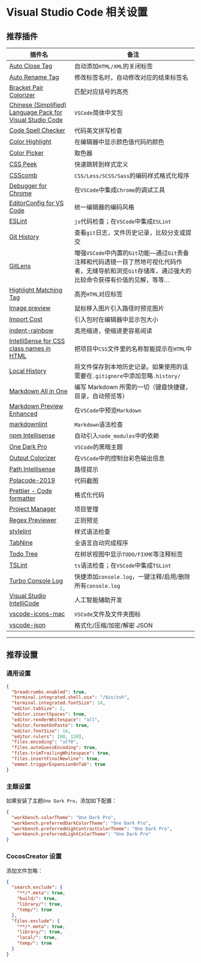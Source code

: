 # Visual Studio Code 相关设置

## 推荐插件

| 插件名                                                                                                                                                  | 备注                                                                                                                                                    |
| ------------------------------------------------------------------------------------------------------------------------------------------------------- | ------------------------------------------------------------------------------------------------------------------------------------------------------- |
| [Auto Close Tag](https://marketplace.visualstudio.com/items?itemName=formulahendry.auto-close-tag)                                                      | 自动添加`HTML/XML`的关闭标签                                                                                                                            |
| [Auto Rename Tag](https://marketplace.visualstudio.com/items?itemName=formulahendry.auto-rename-tag)                                                    | 修改标签名时，自动修改对应的结束标签名                                                                                                                  |
| [Bracket Pair Colorizer](https://marketplace.visualstudio.com/items?itemName=CoenraadS.bracket-pair-colorizer)                                          | 匹配对应括号的高亮                                                                                                                                      |
| [Chinese (Simplified) Language Pack for Visual Studio Code](https://marketplace.visualstudio.com/items?itemName=MS-CEINTL.vscode-language-pack-zh-hans) | `VSCode`简体中文包                                                                                                                                      |
| [Code Spell Checker](https://marketplace.visualstudio.com/items?itemName=streetsidesoftware.code-spell-checker)                                         | 代码英文拼写检查                                                                                                                                        |
| [Color Highlight](https://marketplace.visualstudio.com/items?itemName=naumovs.color-highlight)                                                          | 在编辑器中显示颜色值代码的颜色                                                                                                                          |
| [Color Picker](https://marketplace.visualstudio.com/items?itemName=anseki.vscode-color)                                                                 | 取色器                                                                                                                                                  |
| [CSS Peek](https://marketplace.visualstudio.com/items?itemName=pranaygp.vscode-css-peek)                                                                | 快速跳转到样式定义                                                                                                                                      |
| [CSScomb](https://marketplace.visualstudio.com/items?itemName=mrmlnc.vscode-csscomb)                                                                    | `CSS/Less/SCSS/Sass`的编码样式格式化程序                                                                                                                |
| [Debugger for Chrome](https://marketplace.visualstudio.com/items?itemName=msjsdiag.debugger-for-chrome)                                                 | 在`VSCode`中集成`Chrome`的调试工具                                                                                                                      |
| [EditorConfig for VS Code](https://marketplace.visualstudio.com/items?itemName=EditorConfig.EditorConfig)                                               | 统一编辑器的编码风格                                                                                                                                    |
| [ESLint](https://marketplace.visualstudio.com/items?itemName=dbaeumer.vscode-eslint)                                                                    | `js`代码检查；在`VSCode`中集成`ESLint`                                                                                                                  |
| [Git History](https://marketplace.visualstudio.com/items?itemName=donjayamanne.githistory)                                                              | 查看`git`日志，文件历史记录，比较分支或提交                                                                                                             |
| [GitLens](https://marketplace.visualstudio.com/items?itemName=eamodio.gitlens)                                                                          | 增强`VSCode`中内置的`Git`功能—通过`Git`责备注释和代码透镜一目了然地可视化代码作者，无缝导航和浏览`Git`存储库，通过强大的比较命令获得有价值的见解，等等… |
| [Highlight Matching Tag](https://marketplace.visualstudio.com/items?itemName=vincaslt.highlight-matching-tag)                                           | 高亮`HTML`对应标签                                                                                                                                      |
| [Image preview](https://marketplace.visualstudio.com/items?itemName=kisstkondoros.vscode-gutter-preview)                                                | 鼠标移入图片引入路径时预览图片                                                                                                                          |
| [Import Cost](https://marketplace.visualstudio.com/items?itemName=wix.vscode-import-cost)                                                               | 引入包时在编辑器中显示包大小                                                                                                                            |
| [indent-rainbow](https://marketplace.visualstudio.com/items?itemName=oderwat.indent-rainbow)                                                            | 高亮缩进，使缩进更容易阅读                                                                                                                              |
| [IntelliSense for CSS class names in HTML](https://marketplace.visualstudio.com/items?itemName=Zignd.html-css-class-completion)                         | 把项目中`CSS`文件里的名称智能提示在`HTML`中                                                                                                             |
| [Local History](https://marketplace.visualstudio.com/items?itemName=xyz.local-history)                                                                  | 将文件保存到本地历史记录。如果使用的话需要在`.gitignore`中添加忽略`.history/`                                                                           |
| [Markdown All in One](https://marketplace.visualstudio.com/items?itemName=yzhang.markdown-all-in-one)                                                   | 编写 Markdown 所需的一切（键盘快捷键，目录，自动预览等）                                                                                                |
| [Markdown Preview Enhanced](https://marketplace.visualstudio.com/items?itemName=shd101wyy.markdown-preview-enhanced)                                    | 在`VSCode`中预览`Markdown`                                                                                                                              |
| [markdownlint](https://marketplace.visualstudio.com/items?itemName=DavidAnson.vscode-markdownlint)                                                      | `Markdown`语法检查                                                                                                                                      |
| [npm Intellisense](https://marketplace.visualstudio.com/items?itemName=christian-kohler.npm-intellisense)                                               | 自动引入`node_modules`中的依赖                                                                                                                          |
| [One Dark Pro](https://marketplace.visualstudio.com/items?itemName=zhuangtongfa.Material-theme)                                                         | `VSCode`的黑暗主题                                                                                                                                      |
| [Output Colorizer](https://marketplace.visualstudio.com/items?itemName=IBM.output-colorizer)                                                            | 在`VSCode`中的控制台彩色输出信息                                                                                                                        |
| [Path Intellisense](https://marketplace.visualstudio.com/items?itemName=christian-kohler.path-intellisense)                                             | 路径提示                                                                                                                                                |
| [Polacode-2019](https://marketplace.visualstudio.com/items?itemName=jeff-hykin.polacode-2019)                                                           | 代码截图                                                                                                                                                |
| [Prettier - Code formatter](https://marketplace.visualstudio.com/items?itemName=esbenp.prettier-vscode)                                                 | 格式化代码                                                                                                                                              |
| [Project Manager](https://marketplace.visualstudio.com/items?itemName=alefragnani.project-manager)                                                      | 项目管理                                                                                                                                                |
| [Regex Previewer](https://marketplace.visualstudio.com/items?itemName=chrmarti.regex)                                                                   | 正则预览                                                                                                                                                |
| [stylelint](https://marketplace.visualstudio.com/items?itemName=stylelint.vscode-stylelint)                                                             | 样式语法检查                                                                                                                                            |
| [TabNine](https://marketplace.visualstudio.com/items?itemName=TabNine.tabnine-vscode)                                                                   | 全语言自动完成程序                                                                                                                                      |
| [Todo Tree](https://marketplace.visualstudio.com/items?itemName=Gruntfuggly.todo-tree)                                                                  | 在树状视图中显示`TODO/FIXME`等注释标签                                                                                                                  |
| [TSLint](https://marketplace.visualstudio.com/items?itemName=ms-vscode.vscode-typescript-tslint-plugin)                                                 | `ts`语法检查；在`VSCode`中集成`TSLint`                                                                                                                  |
| [Turbo Console Log](https://marketplace.visualstudio.com/items?itemName=ChakrounAnas.turbo-console-log)                                                 | 快捷添加`console.log`，一键注释/启用/删除所有`console.log`                                                                                              |
| [Visual Studio IntelliCode](https://marketplace.visualstudio.com/items?itemName=VisualStudioExptTeam.vscodeintellicode)                                 | 人工智能辅助开发                                                                                                                                        |
| [vscode-icons-mac](https://marketplace.visualstudio.com/items?itemName=wayou.vscode-icons-mac)                                                          | `VSCode`文件及文件夹图标                                                                                                                                |
| [vscode-json](https://marketplace.visualstudio.com/items?itemName=andyyaldoo.vscode-json)                                                               | 格式化/压缩/加密/解密 JSON                                                                                                                              |

---

## 推荐设置

### 通用设置

```json
{
  "breadcrumbs.enabled": true,
  "terminal.integrated.shell.osx": "/bin/zsh",
  "terminal.integrated.fontSize": 14,
  "editor.tabSize": 2,
  "editor.insertSpaces": true,
  "editor.renderWhitespace": "all",
  "editor.formatOnPaste": true,
  "editor.fontSize": 14,
  "editor.rulers": [80, 120],
  "files.encoding": "utf8",
  "files.autoGuessEncoding": true,
  "files.trimTrailingWhitespace": true,
  "files.insertFinalNewline": true,
  "emmet.triggerExpansionOnTab": true
}
```

### 主题设置

如果安装了主题`One Dark Pro`，添加如下配置：

```json
{
  "workbench.colorTheme": "One Dark Pro",
  "workbench.preferredDarkColorTheme": "One Dark Pro",
  "workbench.preferredHighContrastColorTheme": "One Dark Pro",
  "workbench.preferredLightColorTheme": "One Dark Pro"
}
```

### CocosCreator 设置

添加文件忽略：

```json
{
  "search.exclude": {
    "**/*.meta": true,
    "build/": true,
    "library/": true,
    "temp/": true
  },
  "files.exclude": {
    "**/*.meta": true,
    "library/": true,
    "local/": true,
    "temp/": true
  }
}
```
